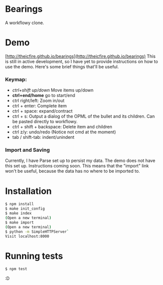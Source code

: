 # Bearings
A workflowy clone.

# Demo
[http://theicfire.github.io/bearings](http://theicfire.github.io/bearings)
This is still in active development, so I have yet to provide instructions on how to use the demo. Here's some brief things that'll be useful.

### Keymap:
- *ctrl+shift up/down* Move items up/down
- **ctrl+end/home** go to start/end
- ctrl right/left: Zoom in/out
- ctrl + enter: Complete item
- ctrl + space: expand/contract
- ctrl + s: Output a dialog of the OPML of the bullet and its children. Can be pasted directly to workflowy.
- ctrl + shift + backspace: Delete item and children
- ctrl z/y: undo/redo (Notice not cmd at the moment)
- tab / shift-tab: indent/unindent

### Import and Saving
Currently, I have Parse set up to persist my data. The demo does not have this set up. Instructions coming soon. This means that the "import" link won't be useful, because the data has no where to be imported to.


# Installation
```sh
$ npm install
$ make init_config
$ make index
(Open a new terminal)
$ make import
(Open a new terminal)
$ python -m SimpleHTTPServer`
Visit localhost:8000
```

# Running tests
```sh
$ npm test
```

:D
